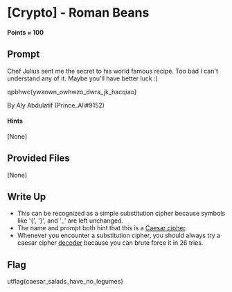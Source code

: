 # \[Crypto\] - Roman Beans

#### Points = 100

## Prompt

Chef Julius sent me the secret to his world famous recipe. Too bad I can't understand any of it. Maybe you'll have better luck :)

qpbhwc{ywaown_owhwzo_dwra_jk_hacqiao}

By Aly Abdulatif (Prince_Ali#9152)

#### Hints

\[None\]

## Provided Files

\[None\]

## Write Up

- This can be recognized as a simple substitution cipher because symbols like '{', '}', and '_' are left unchanged.
- The name and prompt both hint that this is a [Caesar cipher](https://en.wikipedia.org/wiki/Caesar_cipher).
- Whenever you encounter a substitution cipher, you should always try a caesar cipher [decoder](https://manansingh.github.io/Cryptolab-Offline/c2-brute-caesar.html) because you can brute force it in 26 tries.

## Flag

utflag{caesar_salads_have_no_legumes}
